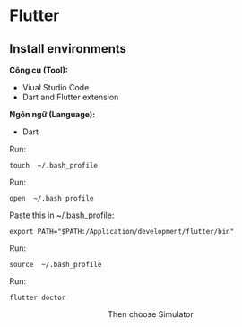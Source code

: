 # Flutter
## Install environments
**Công cụ (Tool):**<br>
* Viual Studio Code
* Dart and Flutter extension<br>

**Ngôn ngữ (Language):**<br>
* Dart

Run:
```
touch  ~/.bash_profile
```
Run:
```
open  ~/.bash_profile
```
Paste this in ~/.bash_profile:
```
export PATH="$PATH:/Application/development/flutter/bin"
```
Run:
```
source  ~/.bash_profile
```
Run:
```
flutter doctor
```
<p align="center" >
   <img src="" ><br>
   Then choose Simulator
</p>
